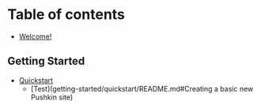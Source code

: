 # Table of contents

* [Welcome!](README.md)

## Getting Started

* [Quickstart](getting-started/quickstart/README.md)
  * [Test](getting-started/quickstart/README.md#Creating a basic new Pushkin site)